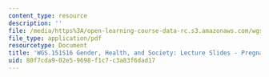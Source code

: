 ```yaml
---
content_type: resource
description: ''
file: /media/https%3A/open-learning-course-data-rc.s3.amazonaws.com/wgs-151-gender-health-and-society-spring-2016/80f7cda902e59698f1c7c3a83f6dad17_MITWGS_151S16_Week4.pdf
file_type: application/pdf
resourcetype: Document
title: 'WGS.151S16 Gender, Health, and Society: Lecture Slides - Pregnancy'
uid: 80f7cda9-02e5-9698-f1c7-c3a83f6dad17
---
```

